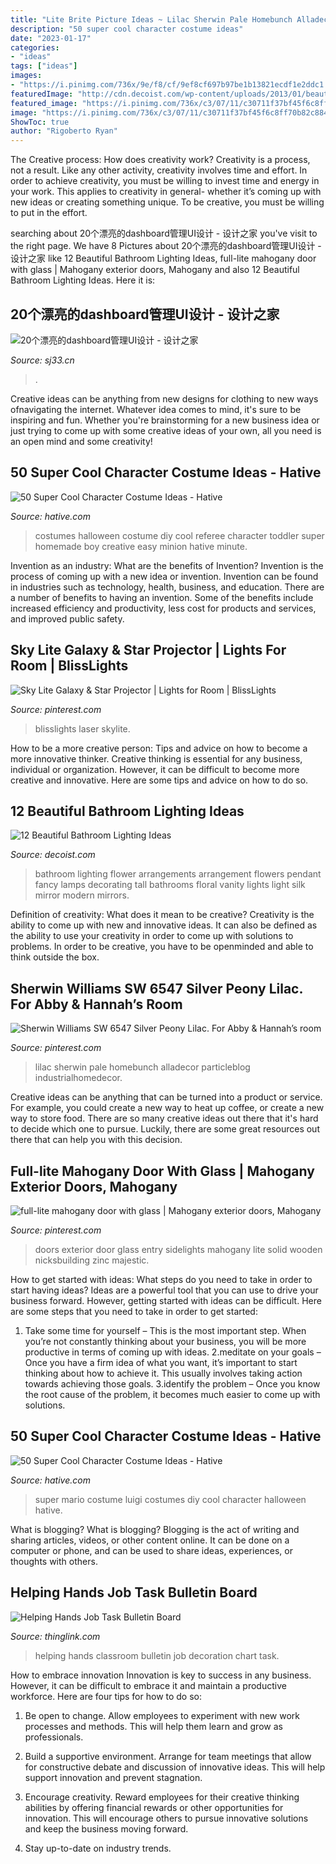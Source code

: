 ```yaml
---
title: "Lite Brite Picture Ideas ~ Lilac Sherwin Pale Homebunch Alladecor Particleblog Industrialhomedecor"
description: "50 super cool character costume ideas"
date: "2023-01-17"
categories:
- "ideas"
tags: ["ideas"]
images:
- "https://i.pinimg.com/736x/9e/f8/cf/9ef8cf697b97be1b13821ecdf1e2ddc1.jpg"
featuredImage: "http://cdn.decoist.com/wp-content/uploads/2013/01/beautiful-bathroom-pendant-lamps.jpg"
featured_image: "https://i.pinimg.com/736x/c3/07/11/c30711f37bf45f6c8ff70b82c8841d17.jpg"
image: "https://i.pinimg.com/736x/c3/07/11/c30711f37bf45f6c8ff70b82c8841d17.jpg"
ShowToc: true
author: "Rigoberto Ryan"
---
```



The Creative process: How does creativity work?
Creativity is a process, not a result. Like any other activity, creativity involves time and effort. In order to achieve creativity, you must be willing to invest time and energy in your work. This applies to creativity in general- whether it’s coming up with new ideas or creating something unique. To be creative, you must be willing to put in the effort.

	

		
searching about 20个漂亮的dashboard管理UI设计 - 设计之家 you've visit to the right page. We have 8 Pictures about 20个漂亮的dashboard管理UI设计 - 设计之家 like 12 Beautiful Bathroom Lighting Ideas, full-lite mahogany door with glass | Mahogany exterior doors, Mahogany and also 12 Beautiful Bathroom Lighting Ideas. Here it is:
		
    
## 20个漂亮的dashboard管理UI设计 - 设计之家

<img loading=lazy src="http://img.sj33.cn/uploads/allimg/201701/7-1F125105108.jpg" onerror="this.onerror=null;this.src='https://tse3.mm.bing.net/th?id=OIP.vcThC4iGOKznS61qsTTw0AHaF0&amp;pid=15.1';" alt="20个漂亮的dashboard管理UI设计 - 设计之家">

_Source: sj33.cn_

>. 

	

Creative ideas can be anything from new designs for clothing to new ways ofnavigating the internet. Whatever idea comes to mind, it's sure to be inspiring and fun. Whether you're brainstorming for a new business idea or just trying to come up with some creative ideas of your own, all you need is an open mind and some creativity!

    
## 50 Super Cool Character Costume Ideas - Hative

<img loading=lazy src="https://hative.com/wp-content/uploads/2014/10/super-cool-costume-ideas/29-baby-referee-halloween-costume.jpg" onerror="this.onerror=null;this.src='https://tse3.mm.bing.net/th?id=OIP.Q2cVG39tb395qh7SNgci0QHaLG&amp;pid=15.1';" alt="50 Super Cool Character Costume Ideas - Hative">

_Source: hative.com_

>costumes halloween costume diy cool referee character toddler super homemade boy creative easy minion hative minute. 

	

Invention as an industry: What are the benefits of Invention?
Invention is the process of coming up with a new idea or invention. Invention can be found in industries such as technology, health, business, and education. There are a number of benefits to having an invention. Some of the benefits include increased efficiency and productivity, less cost for products and services, and improved public safety.

    
## Sky Lite Galaxy &amp; Star Projector | Lights For Room | BlissLights

<img loading=lazy src="https://i.pinimg.com/736x/c3/07/11/c30711f37bf45f6c8ff70b82c8841d17.jpg" onerror="this.onerror=null;this.src='https://tse1.mm.bing.net/th?id=OIP.n5f6apXgYE4KHN0118aydQHaHa&amp;pid=15.1';" alt="Sky Lite Galaxy &amp; Star Projector | Lights for Room | BlissLights">

_Source: pinterest.com_

>blisslights laser skylite. 

	

How to be a more creative person: Tips and advice on how to become a more innovative thinker.
Creative thinking is essential for any business, individual or organization. However, it can be difficult to become more creative and innovative. Here are some tips and advice on how to do so.

    
## 12 Beautiful Bathroom Lighting Ideas

<img loading=lazy src="http://cdn.decoist.com/wp-content/uploads/2013/01/beautiful-bathroom-pendant-lamps.jpg" onerror="this.onerror=null;this.src='https://tse1.mm.bing.net/th?id=OIP.HizyNRc9EVtlqcxoiyRcdAHaJ3&amp;pid=15.1';" alt="12 Beautiful Bathroom Lighting Ideas">

_Source: decoist.com_

>bathroom lighting flower arrangements arrangement flowers pendant fancy lamps decorating tall bathrooms floral vanity lights light silk mirror modern mirrors. 

	

Definition of creativity: What does it mean to be creative?
Creativity is the ability to come up with new and innovative ideas. It can also be defined as the ability to use your creativity in order to come up with solutions to problems. In order to be creative, you have to be openminded and able to think outside the box.

    
## Sherwin Williams SW 6547 Silver Peony Lilac. For Abby &amp; Hannah’s Room

<img loading=lazy src="https://i.pinimg.com/736x/9e/f8/cf/9ef8cf697b97be1b13821ecdf1e2ddc1.jpg" onerror="this.onerror=null;this.src='https://tse4.mm.bing.net/th?id=OIP.UJcJrFSkunBF5fEL1IohugHaJ4&amp;pid=15.1';" alt="Sherwin Williams SW 6547 Silver Peony Lilac. For Abby &amp; Hannah’s room">

_Source: pinterest.com_

>lilac sherwin pale homebunch alladecor particleblog industrialhomedecor. 

	

Creative ideas can be anything that can be turned into a product or service. For example, you could create a new way to heat up coffee, or create a new way to store food. There are so many creative ideas out there that it's hard to decide which one to pursue. Luckily, there are some great resources out there that can help you with this decision.

    
## Full-lite Mahogany Door With Glass | Mahogany Exterior Doors, Mahogany

<img loading=lazy src="https://i.pinimg.com/736x/43/34/ea/4334ea98acf31c7e8b80eeae44c54104.jpg" onerror="this.onerror=null;this.src='https://tse2.mm.bing.net/th?id=OIP.9Rhg640VDIW2klCZ-YlKBwHaKN&amp;pid=15.1';" alt="full-lite mahogany door with glass | Mahogany exterior doors, Mahogany">

_Source: pinterest.com_

>doors exterior door glass entry sidelights mahogany lite solid wooden nicksbuilding zinc majestic. 

	

How to get started with ideas: What steps do you need to take in order to start having ideas?
Ideas are a powerful tool that you can use to drive your business forward. However, getting started with ideas can be difficult. Here are some steps that you need to take in order to get started: 
1. Take some time for yourself – This is the most important step. When you’re not constantly thinking about your business, you will be more productive in terms of coming up with ideas. 
2.meditate on your goals – Once you have a firm idea of what you want, it’s important to start thinking about how to achieve it. This usually involves taking action towards achieving those goals. 
3.identify the problem – Once you know the root cause of the problem, it becomes much easier to come up with solutions.

    
## 50 Super Cool Character Costume Ideas - Hative

<img loading=lazy src="https://hative.com/wp-content/uploads/2014/10/super-cool-costume-ideas/44-diy-mario-and-luigi-costumes.jpg" onerror="this.onerror=null;this.src='https://tse1.mm.bing.net/th?id=OIP.U3fJf9iCxrPt5jVCCD1n5gHaLG&amp;pid=15.1';" alt="50 Super Cool Character Costume Ideas - Hative">

_Source: hative.com_

>super mario costume luigi costumes diy cool character halloween hative. 

	

What is blogging?
What is blogging? Blogging is the act of writing and sharing articles, videos, or other content online. It can be done on a computer or phone, and can be used to share ideas, experiences, or thoughts with others.

    
## Helping Hands Job Task Bulletin Board

<img loading=lazy src="http://cdn.thinglink.me/api/image/815653098449010690/1024/10/scaletowidth/0/0/1/1/false/true?wait=true" onerror="this.onerror=null;this.src='https://tse3.mm.bing.net/th?id=OIP.j63sj9Ld66m8PDK4YJv1CgHaET&amp;pid=15.1';" alt="Helping Hands Job Task Bulletin Board">

_Source: thinglink.com_

>helping hands classroom bulletin job decoration chart task. 

	

How to embrace innovation
Innovation is key to success in any business. However, it can be difficult to embrace it and maintain a productive workforce. Here are four tips for how to do so:
1) Be open to change. Allow employees to experiment with new work processes and methods. This will help them learn and grow as professionals.

2) Build a supportive environment. Arrange for team meetings that allow for constructive debate and discussion of innovative ideas. This will help support innovation and prevent stagnation.

3) Encourage creativity. Reward employees for their creative thinking abilities by offering financial rewards or other opportunities for innovation. This will encourage others to pursue innovative solutions and keep the business moving forward.

4) Stay up-to-date on industry trends.

